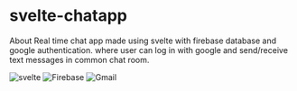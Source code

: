 # svelte-chatapp

About
Real time chat app made using svelte with firebase database and google authentication. where user can log in with google and send/receive text messages in common chat room.

![svelte](https://img.shields.io/badge/Svelte-4A4A55?style=for-the-badge&logo=svelte&logoColor=FF3E00) ![Firebase](https://img.shields.io/badge/Firebase-039BE5?style=for-the-badge&logo=Firebase&logoColor=white) ![Gmail](https://img.shields.io/badge/Gmail-D14836?style=for-the-badge&logo=gmail&logoColor=white)
